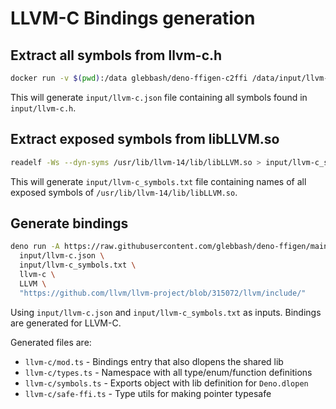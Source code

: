 # LLVM-C Bindings generation

## Extract all symbols from llvm-c.h

```sh
docker run -v $(pwd):/data glebbash/deno-ffigen-c2ffi /data/input/llvm-c.h > input/llvm-c.json
```

This will generate `input/llvm-c.json` file containing all symbols found in
`input/llvm-c.h`.

## Extract exposed symbols from libLLVM.so

```sh
readelf -Ws --dyn-syms /usr/lib/llvm-14/lib/libLLVM.so > input/llvm-c_symbols.txt
```

This will generate `input/llvm-c_symbols.txt` file containing names of all
exposed symbols of `/usr/lib/llvm-14/lib/libLLVM.so`.

## Generate bindings

```sh
deno run -A https://raw.githubusercontent.com/glebbash/deno-ffigen/main/mod.ts \
  input/llvm-c.json \
  input/llvm-c_symbols.txt \
  llvm-c \
  LLVM \
  "https://github.com/llvm/llvm-project/blob/315072/llvm/include/"
```

Using `input/llvm-c.json` and `input/llvm-c_symbols.txt` as inputs. Bindings are
generated for LLVM-C.

Generated files are:

- `llvm-c/mod.ts` - Bindings entry that also dlopens the shared lib
- `llvm-c/types.ts` - Namespace with all type/enum/function definitions
- `llvm-c/symbols.ts` - Exports object with lib definition for `Deno.dlopen`
- `llvm-c/safe-ffi.ts` - Type utils for making pointer typesafe
